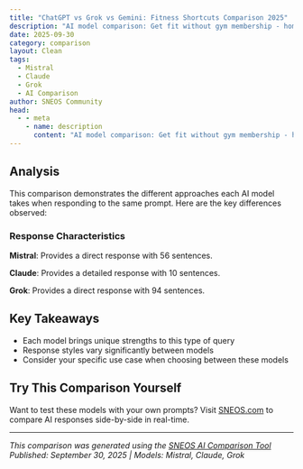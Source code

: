 ```yaml
---
title: "ChatGPT vs Grok vs Gemini: Fitness Shortcuts Comparison 2025"
description: "AI model comparison: Get fit without gym membership - home workout optimization..."
date: 2025-09-30
category: comparison
layout: Clean
tags:
  - Mistral
  - Claude
  - Grok
  - AI Comparison
author: SNEOS Community
head:
  - - meta
    - name: description
      content: "AI model comparison: Get fit without gym membership - home workout optimization..."
---
```


<ChatComparison
  title="ChatGPT vs Grok vs Gemini: Fitness Shortcuts Comparison 2025"
  prompt="Get fit without gym membership - home workout optimization"
  :responses='{
    "Mistral": "Getting fit without a gym membership is absolutely possible with a well-structured home workout routine. Here are some tips and a sample workout plan to help you optimize your home workouts:\n\n### Tips for Home Workout Optimization\n\n1. **Set Clear Goals**: Define what you want to achieve\u2014whether it\u0027s weight loss, muscle gain, or improved cardiovascular health.\n2. **Consistency**: Aim for at least 3-5 workouts per week. Consistency is key to seeing results.\n3. **Variety**: Mix up your workouts to keep things interesting and to work different muscle groups.\n4. **Proper Form**: Ensure you are performing exercises correctly to avoid injury and maximize benefits.\n5. **Warm-Up and Cool-Down**: Always include a warm-up and cool-down to prevent injury and aid recovery.\n6. **Nutrition**: Pay attention to your diet. Proper nutrition is crucial for achieving fitness goals.\n7. **Equipment**: While not necessary, having some basic equipment like resistance bands, dumbbells, or a yoga mat can enhance your workouts.\n\n### Sample Home Workout Plan\n\n#### Day 1: Full Body Strength\n\n**Warm-Up:**\n- 5 minutes of light cardio (jumping jacks, jogging in place)\n- Dynamic stretches (leg swings, arm circles)\n\n**Workout:**\n1. **Push-Ups**: 3 sets of 10-15 reps\n2. **Squats**: 3 sets of 15-20 reps\n3. **Lunges**: 3 sets of 10-12 reps per leg\n4. **Plank**: 3 sets of 30-60 seconds\n5. **Bicycle Crunches**: 3 sets of 15-20 reps per side\n6. **Burpees**: 3 sets of 10-15 reps\n\n**Cool-Down:**\n- 5 minutes of stretching (focus on major muscle groups)\n\n#### Day 2: Cardio and Core\n\n**Warm-Up:**\n- 5 minutes of light cardio (jumping jacks, jogging in place)\n- Dynamic stretches (leg swings, arm circles)\n\n**Workout:**\n1. **Jumping Jacks**: 3 sets of 1 minute\n2. **Mountain Climbers**: 3 sets of 1 minute\n3. **High Knees**: 3 sets of 1 minute\n4. **Russian Twists**: 3 sets of 15-20 reps per side\n5. **Leg Raises**: 3 sets of 15-20 reps\n6. **Side Plank**: 3 sets of 20-30 seconds per side\n\n**Cool-Down:**\n- 5 minutes of stretching (focus on core and legs)\n\n#### Day 3: Rest or Light Activity\n\n- Go for a walk, do some yoga, or engage in a low-intensity activity.\n\n#### Day 4: Upper Body Strength\n\n**Warm-Up:**\n- 5 minutes of light cardio (jumping jacks, jogging in place)\n- Dynamic stretches (arm circles, shoulder rolls)\n\n**Workout:**\n1. **Tricep Dips**: 3 sets of 10-15 reps\n2. **Inverted Rows** (using a sturdy chair or table): 3 sets of 10-15 reps\n3. **Bicep Curls** (using dumbbells or resistance bands): 3 sets of 10-15 reps\n4. **Overhead Press** (using dumbbells or resistance bands): 3 sets of 10-15 reps\n5. **Plank Shoulder Taps**: 3 sets of 10-15 reps per side\n\n**Cool-Down:**\n- 5 minutes of stretching (focus on upper body)\n\n#### Day 5: Lower Body Strength\n\n**Warm-Up:**\n- 5 minutes of light cardio (jumping jacks, jogging in place)\n- Dynamic stretches (leg swings, hip circles)\n\n**Workout:**\n1. **Glute Bridges**: 3 sets of 15-20 reps\n2. **Calf Raises**: 3 sets of 15-20 reps\n3. **Wall Sits**: 3 sets of 30-60 seconds\n4. **Donkey Kicks**: 3 sets of 15-20 reps per leg\n5. **Fire Hydrants**: 3 sets of 15-20 reps per leg\n\n**Cool-Down:**\n- 5 minutes of stretching (focus on lower body)\n\n#### Day 6: HIIT (High-Intensity Interval Training)\n\n**Warm-Up:**\n- 5 minutes of light cardio (jumping jacks, jogging in place)\n- Dynamic stretches (leg swings, arm circles)\n\n**Workout:**\n1. **Burpees**: 45 seconds\n2. **Rest**: 15 seconds\n3. **Mountain Climbers**: 45 seconds\n4. **Rest**: 15 seconds\n5. **Jump Squats**: 45 seconds\n6. **Rest**: 15 seconds\n7. **High Knees**: 45 seconds\n8. **Rest**: 15 seconds\n9. **Push-Ups**: 45 seconds\n10. **Rest**: 15 seconds\n\nRepeat the circuit 3-4 times.\n\n**Cool-Down:**\n- 5 minutes of stretching (focus on full body)\n\n#### Day 7: Rest or Light Activity\n\n- Go for a walk, do some yoga, or engage in a low-intensity activity.\n\n### Additional Tips\n\n- **Track Progress**: Keep a workout journal to track your progress and adjust your workouts as needed.\n- **Stay Hydrated**: Drink plenty of water before, during, and after your workouts.\n- **Listen to Your Body**: If you feel pain or excessive fatigue, take a rest day or modify your workout.\n\nBy following this plan and staying consistent, you can achieve your fitness goals without a gym membership.",
    "Claude": "# Complete Home Workout Optimization Guide\n\n## **No-Equipment Essentials**\n\n### **Upper Body**\n- **Push-ups** (standard, diamond, wide-grip, decline)\n- **Pike push-ups** (shoulder focus)\n- **Tricep dips** (using chair/couch)\n- **Plank variations** (standard, side, up-down)\n\n### **Lower Body**\n- **Squats** (bodyweight, jump, single-leg)\n- **Lunges** (forward, reverse, lateral)\n- **Glute bridges** (single/double leg)\n- **Calf raises**\n- **Wall sits**\n\n### **Full Body/Cardio**\n- **Burpees**\n- **Mountain climbers**\n- **High knees**\n- **Jumping jacks**\n- **Bear crawls**\n\n## **Space Optimization**\n\n### **Minimal Space (6x6 ft)**\n- **Isometric holds** (planks, wall sits)\n- **Vertical exercises** (jumping jacks, high knees)\n- **Stationary movements** (squats, push-ups)\n\n### **Furniture Workouts**\n- **Chair**: tricep dips, step-ups, incline push-ups\n- **Stairs**: step-ups, calf raises, incline exercises\n- **Wall**: wall sits, handstand progressions\n\n## **Progressive Workout Plans**\n\n### **Beginner (Weeks 1-4)**\n**3x per week, 20-30 minutes**\n- 2 sets of 8-12 reps each exercise\n- 30-60 seconds rest between sets\n\n### **Intermediate (Weeks 5-8)**\n**4x per week, 30-40 minutes**\n- 3 sets of 12-15 reps\n- Add compound movements\n- Reduce rest to 30-45 seconds\n\n### **Advanced (Weeks 9\u002B)**\n**5-6x per week, 40-50 minutes**\n- 3-4 sets of 15\u002B reps\n- Add plyometric variations\n- Circuit training with minimal rest\n\n## **Budget-Friendly Equipment**\n\n### **Under $50**\n1. **Resistance bands** ($10-15) - Full-body strength training\n2. **Jump rope** ($5-10) - Excellent cardio\n3. **Yoga mat** ($15-25) - Comfort and stability\n\n### **Under $100** (Add to above)\n4. **Adjustable dumbbells** or **kettlebell** ($30-50)\n5. **Pull-up bar** ($15-25) - Doorway mounted\n\n## **Sample Weekly Schedule**\n\n### **Monday: Upper Body Focus**\n- Push-ups: 3 sets\n- Pike push-ups: 2 sets\n- Tricep dips: 3 sets\n- Plank hold: 3 x 30-60 seconds\n\n### **Tuesday: Lower Body \u002B Cardio**\n- Squats: 3 sets\n- Lunges: 3 sets each leg\n- Glute bridges: 3 sets\n- 10-minute HIIT circuit\n\n### **Wednesday: Active Recovery**\n- Light stretching\n- Walking\n- Yoga flow\n\n### **Thursday: Full Body Circuit**\n- Burpees, mountain climbers, jump squats\n- 3 rounds, 45 seconds work/15 seconds rest\n\n### **Friday: Strength Focus**\n- Repeat Monday or Tuesday based on preference\n\n### **Weekend: Flexibility \u002B Fun**\n- Longer walk/hike\n- Yoga or stretching session\n- Recreational activities\n\n## **Progression Strategies**\n\n### **Increase Difficulty**\n1. **Add reps/sets** gradually\n2. **Slow down tempo** (3 seconds down, 1 second up)\n3. **Add pauses** at bottom of movement\n4. **Combine exercises** (squat to overhead press)\n5. **Reduce rest time** between sets\n\n### **Track Progress**\n- **Workout log** (reps, sets, time)\n- **Body measurements** weekly\n- **Progress photos** monthly\n- **How you feel** (energy, strength, endurance)\n\n## **Nutrition Support**\n\n### **Pre-Workout** (30-60 min before)\n- Banana with almond butter\n-",
    "Grok": "Getting fit without a gym membership is entirely possible with the right home workout plan, consistency, and optimization. Below is a comprehensive guide to help you build strength, improve cardio, and enhance flexibility using minimal or no equipment, all from the comfort of your home. I\u0027ll break it down into workout structure, exercises, progression, nutrition, and tips for staying motivated.\n\n---\n\n### 1. **Why Home Workouts Work**\n- **Accessibility**: No need for a gym; use your body weight or household items as equipment.\n- **Cost-Effective**: Save money on memberships and commuting.\n- **Customizable**: Tailor workouts to your schedule and fitness level.\n\nThe key is to focus on consistency, progressive overload (gradually increasing difficulty), and a balanced routine that targets all major muscle groups.\n\n---\n\n### 2. **Equipment (Optional but Helpful)**\nWhile you can get fit with zero equipment, these affordable items can add variety and intensity:\n- **Resistance Bands**: Great for strength training; cost $10\u201320.\n- **Dumbbells or Kettlebells**: Start with a light set if possible (or use water bottles/filled backpacks).\n- **Yoga Mat**: For comfort during floor exercises; $10\u201315.\n- **Jump Rope**: Excellent for cardio; $5\u201310.\n- **Household Items**: Use water jugs, chairs, or backpacks filled with books as weights.\n\n---\n\n### 3. **Home Workout Structure**\nAim for a balanced weekly plan that includes strength, cardio, and flexibility. Here\u2019s a sample 5-day split for beginners to intermediates (adjust based on your level):\n\n#### Weekly Schedule\n- **Day 1: Full-Body Strength** (Bodyweight or with equipment)\n- **Day 2: Cardio \u002B Core**\n- **Day 3: Upper Body \u002B Flexibility**\n- **Day 4: Lower Body \u002B Cardio**\n- **Day 5: Full-Body Strength or Active Recovery** (light yoga/stretching)\n- **Day 6 \u0026 7: Rest or Light Activity** (walking, stretching)\n\n**Workout Duration**: 30\u201360 minutes per session, depending on intensity and fitness level.\n\n#### General Guidelines\n- **Warm-Up (5\u201310 minutes)**: Dynamic stretches or light cardio (jumping jacks, high knees) to prepare your body.\n- **Cool-Down (5\u201310 minutes)**: Static stretches to improve flexibility and aid recovery.\n- **Reps \u0026 Sets**: Beginners: 2\u20133 sets of 10\u201315 reps per exercise. Intermediate/Advanced: 3\u20135 sets of 8\u201312 reps with increased intensity.\n\n---\n\n### 4. **Key Exercises for Home Workouts**\nHere are equipment-free (or minimal equipment) exercises categorized by focus area. Mix and match for variety.\n\n#### Full-Body Strength\n- **Push-Ups**: Chest, shoulders, triceps, core. (Modify on knees if needed.)\n  - Progression: Diamond push-ups, archer push-ups, or elevate feet.\n- **Plank Variations**: Core strength and stability.\n  - Progression: Side planks, plank-to-shoulder-taps, or longer holds (30\u201360 seconds).\n- **Burpees**: Full-body cardio and strength.\n  - Progression: Add a push-up or jump higher.\n\n#### Upper Body\n- **Tricep Dips**: Use a sturdy chair or edge; targets triceps.\n  - Progression: Extend legs fully or elevate feet.\n- **Superman Hold**: Lie face down, lift arms/legs off ground; works back and shoulders.\n  - Progression: Hold for 30\u201360 seconds.\n- **Pike Push-Ups**: Targets shoulders for overhead pressing strength.\n  - Progression: Feet elevated or closer to hands.\n\n#### Lower Body\n- **Bodyweight Squats**: Quads, hamstrings, glutes.\n  - Progression: Jump squats, single-leg pistol squats (assisted), or hold a weight.\n- **Lunges**: Forward or reverse; works legs and balance.\n  - Progression: Walking lunges or add a jump.\n- **Glute Bridges**: Lie on back, lift hips; targets glutes and hamstrings.\n  - Progression: Single-leg bridges or hold at the top.\n\n#### Cardio\n- **Jumping Jacks**: Simple, effective heart rate booster.\n- **High Knees**: Mimic running in place; great for cardio and core.\n- **Mountain Climbers**: Fast-paced; works core and cardio.\n- **Jump Rope**: If you have one; excellent for endurance.\n  - Progression: Double-unders or increase speed.\n\n#### Core\n- **Bicycle Crunches**: Targets obliques and abs.\n- **Leg Raises**: Lower abs; lie flat and lift legs.\n- **Russian Twists**: Sitting, twist torso side to side (hold a weight for added difficulty).\n\n#### Flexibility/Mobility\n- **Yoga Poses**: Downward dog, cat-cow, child\u2019s pose.\n- **Static Stretches**: Hamstring stretch, quad stretch, shoulder stretch.\n  - Tip: Follow free yoga videos on YouTube for guided sessions.\n\n---\n\n### 5. **Sample Workout Plan (Beginner)**\n#### Day 1: Full-Body Strength\n- Warm-Up: 5 min jumping jacks \u002B dynamic stretches\n- Circuit (3 rounds):\n  - Push-Ups: 10\u201315 reps\n  - Bodyweight Squats: 15\u201320 reps\n  - Plank: Hold 20\u201330 seconds\n  - Burpees: 8\u201310 reps\n- Cool-Down: 5 min stretching\n\n#### Day 2: Cardio \u002B Core\n- Warm-Up: 5 min high knees\n- Circuit (3 rounds):\n  - Mountain Climbers: 30 seconds\n  - Bicycle Crunches: 20 reps\n  - Jumping Jacks: 1 minute\n  - Leg Raises: 15 reps\n- Cool-Down: 5 min stretching\n\n#### Day 3: Upper Body \u002B Flexibility\n- Warm-Up: 5 min arm circles \u002B dynamic stretches\n- Circuit (3 rounds):\n  - Push-Ups: 10\u201315 reps\n  - Tricep Dips (on chair): 12\u201315 reps\n  - Superman Hold: 20\u201330 seconds\n- Flexibility: 10 min yoga or static stretching\n\n#### Day 4: Lower Body \u002B Cardio\n- Warm-Up: 5 min light jogging in place\n- Circuit (3 rounds):\n  - Squats: 15\u201320 reps\n  - Lunges: 10 reps per leg\n  - Glute Bridges: 15 reps\n  - High Knees: 30 seconds\n- Cool-Down: 5 min stretching\n\n#### Day 5: Active Recovery or Full-Body Light\n- Option 1: 30 min walk \u002B 10 min stretching\n- Option 2: Light full-body circuit (1\u20132 rounds of Day 1 workout at 50% effort)\n\n---\n\n### 6. **Progression: How to Get Stronger**\nTo avoid plateaus, progressively challenge yourself:\n- **Increase Reps/Time**: Add 1\u20132 reps or 5\u201310 seconds to holds each week.\n- **Add Resistance**: Use household weights or resistance bands.\n- **Modify Exercises**: Switch to harder variations (e.g., regular push-ups to diamond push-ups).\n- **Reduce Rest**: Shorten rest between sets (e.g., from 60 to 30 seconds).\n- **Track Progress**: Log reps, sets, or how you feel after workouts to monitor improvement.\n\n---\n\n### 7. **Nutrition for Fitness**\nExercise alone won\u2019t get you fit without proper fueling. Focus on:\n- **Protein**: Supports muscle repair (chicken, eggs, beans, yogurt, tofu). Aim for 0.7\u20131g per pound of body weight daily.\n- **Carbs**: Energy for workouts (oats, rice, fruits, veggies).\n- **Fats**: Hormonal health (avocado, nuts, olive oil).\n- **Hydration**: Drink 2\u20133 liters of water daily, more if sweating a lot.\n- **Calorie Balance**:\n  - Weight loss: Eat in a slight deficit (200\u2013500 calories below maintenance).\n  - Muscle gain: Eat in a slight surplus (200\u2013300 calories above maintenance).\n- **Meal Timing**: Optional, but eating protein post-workout can aid recovery.\n- **Avoid**: Excessive processed foods, sugary drinks.\n\n**Tip**: Use free apps like MyFitnessPal to track calories and macros if needed.\n\n---\n\n### 8. **Staying Motivated**\n- **Set Goals**: Specific, measurable goals (e.g., \u201CDo 20 push-ups in a row by next month\u201D).\n- **Schedule Workouts**: Treat them like appointments; consistency beats perfection.\n- **Track Progress**: Take progress photos, note strength gains, or measure endurance.\n- **Mix It Up**: Change exercises or follow YouTube workout videos for variety (channels like Athlean-X, Chloe Ting, or Fitness Blender are great).\n- **Reward Yourself**: Celebrate small wins with non-food rewards (new workout gear, a movie night).\n- **Accountability**: Partner with a friend or join online fitness communities (Reddit\u2019s r/bodyweightfitness is a good start).\n\n---\n\n### 9. **Common Mistakes to Avoid**\n- **Skipping Warm-Up/Cool-Down**: Increases injury risk and delays recovery.\n- **Overtraining**: Rest is crucial; don\u2019t push through pain (soreness is fine, pain isn\u2019t).\n- **Poor Form**: Focus on technique over quantity; watch tutorial videos if unsure.\n- **Neglecting Nutrition**: Fitness is 70% diet, 30% exercise\u2014don\u2019t ignore eating habits.\n- **Inconsistency**: Missing weeks derails progress; aim for at least 3 workouts weekly.\n\n---\n\n### 10. **Scaling for Your Level**\n- **Beginner**: Start with 3 days/week, focus on form, and keep workouts 30\u2013"
  }'
  published-date="13:05"
/>

## Analysis

This comparison demonstrates the different approaches each AI model takes when responding to the same prompt. Here are the key differences observed:

### Response Characteristics

**Mistral**: Provides a direct response with 56 sentences. 

**Claude**: Provides a detailed response with 10 sentences. 

**Grok**: Provides a direct response with 94 sentences. 

## Key Takeaways

- Each model brings unique strengths to this type of query
- Response styles vary significantly between models
- Consider your specific use case when choosing between these models

## Try This Comparison Yourself

Want to test these models with your own prompts? Visit [SNEOS.com](https://sneos.com) to compare AI responses side-by-side in real-time.

---

*This comparison was generated using the [SNEOS AI Comparison Tool](https://sneos.com)*
*Published: September 30, 2025 | Models: Mistral, Claude, Grok*
